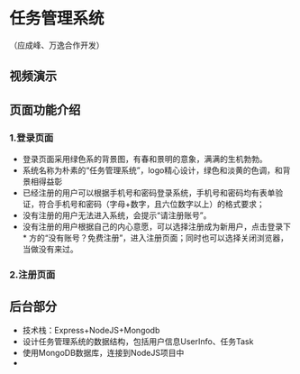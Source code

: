 # 任务管理系统
（应成峰、万逸合作开发）
## 视频演示

## 页面功能介绍
### 1.登录页面
* 登录页面采用绿色系的背景图，有春和景明的意象，满满的生机勃勃。
* 系统名称为朴素的“任务管理系统”，logo精心设计，绿色和淡黄的色调，和背景相得益彰
* 已经注册的用户可以根据手机号和密码登录系统，手机号和密码均有表单验证，符合手机号和密码（字母+数字，且六位数字以上）的格式要求；
* 没有注册的用户无法进入系统，会提示“请注册账号”。
* 没有注册的用户根据自己的内心意愿，可以选择注册成为新用户，点击登录下* 方的“没有账号？免费注册”，进入注册页面；同时也可以选择关闭浏览器，当做没有来过。

### 2.注册页面





## 后台部分
- 技术栈：Express+NodeJS+Mongodb
- 设计任务管理系统的数据结构，包括用户信息UserInfo、任务Task
- 使用MongoDB数据库，连接到NodeJS项目中
- 